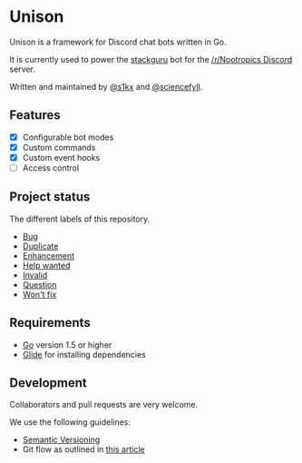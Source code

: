 # Unison

Unison is a framework for Discord chat bots written in Go.

It is currently used to power the [stackguru](https://github.com/s1kx/stackguru) bot for the [/r/Nootropics Discord](https://discord.gg/P2KkEgc) server.

Written and maintained by [@s1kx](https://github.com/s1kx) and [@sciencefyll](https://github.com/sciencefyll).


## Features

- [x] Configurable bot modes
- [x] Custom commands
- [x] Custom event hooks
- [ ] Access control

## Project status
The different labels of this repository.
 - [Bug](https://github.com/s1kx/unison/issues?utf8=%E2%9C%93&q=is%3Aissue%20is%3Aopen%20label%3Abug%20)
 - [Duplicate](https://github.com/s1kx/unison/issues?q=is%3Aissue+is%3Aopen+label%3Aduplicate)
 - [Enhancement](https://github.com/s1kx/unison/issues?q=is%3Aissue+is%3Aopen+label%3Aenhancement)
 - [Help wanted](https://github.com/s1kx/unison/issues?q=is%3Aissue+is%3Aopen+label%3A%22help+wanted%22)
 - [Invalid](https://github.com/s1kx/unison/issues?q=is%3Aopen+is%3Aissue+label%3Ainvalid)
 - [Question](https://github.com/s1kx/unison/issues?q=is%3Aopen+is%3Aissue+label%3Aquestion)
 - [Won't fix](https://github.com/s1kx/unison/issues?q=is%3Aopen+is%3Aissue+label%3Awontfix)


## Requirements

* [Go](https://golang.org/) version 1.5 or higher
* [Glide](https://github.com/Masterminds/glide) for installing dependencies


## Development

Collaborators and pull requests are very welcome.

We use the following guidelines:

* [Semantic Versioning](http://semver.org)
* Git flow as outlined in [this article](http://nvie.com/posts/a-successful-git-branching-model/)
